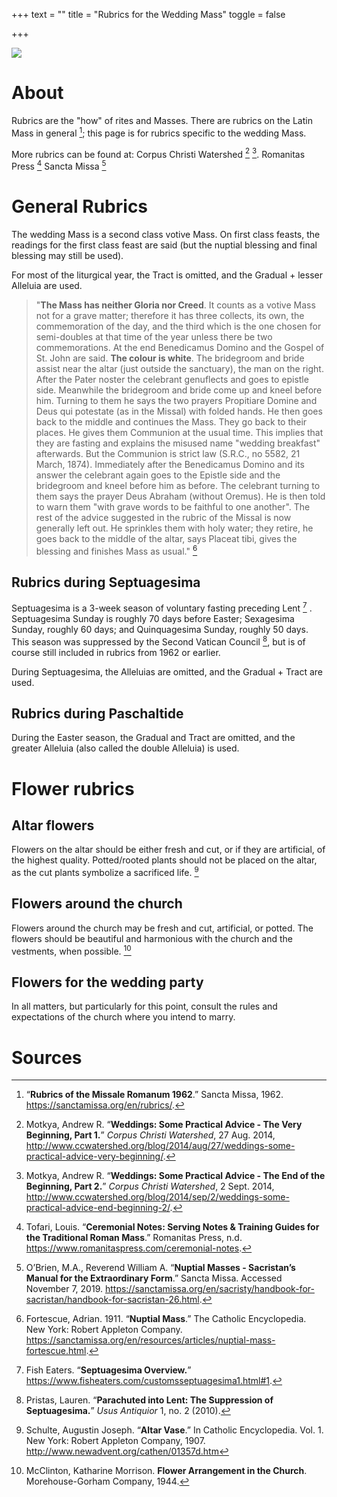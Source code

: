 +++
text = ""
title = "Rubrics for the Wedding Mass"
toggle = false

+++

![](/uploads/08740016-min.JPG)

# About

Rubrics are the "how" of rites and Masses. There are rubrics on the Latin Mass in general [^1]; this page is for rubrics specific to the wedding Mass.

More rubrics can be found at:
Corpus Christi Watershed [^2] [^3]. 
Romanitas Press [^4]
Sancta Missa [^5] 

# General Rubrics

The wedding Mass is a second class votive Mass. On first class feasts, the readings for the first class feast are said (but the nuptial blessing and final blessing may still be used).

For most of the liturgical year, the Tract is omitted, and the Gradual + lesser Alleluia are used. 

> "**The Mass has neither Gloria nor Creed**. It counts as a votive Mass not for a grave matter; therefore it has three collects, its own, the commemoration of the day, and the third which is the one chosen for semi-doubles at that time of the year unless there be two commemorations. At the end Benedicamus Domino and the Gospel of St. John are said. **The colour is white**. The bridegroom and bride assist near the altar (just outside the sanctuary), the man on the right. After the Pater noster the celebrant genuflects and goes to epistle side. Meanwhile the bridegroom and bride come up and kneel before him. Turning to them he says the two prayers Propitiare Domine and Deus qui potestate (as in the Missal) with folded hands. He then goes back to the middle and continues the Mass. They go back to their places. He gives them Communion at the usual time. This implies that they are fasting and explains the misused name "wedding breakfast" afterwards. But the Communion is strict law (S.R.C., no 5582, 21 March, 1874). Immediately after the Benedicamus Domino and its answer the celebrant again goes to the Epistle side and the bridegroom and kneel before him as before. The celebrant turning to them says the prayer Deus Abraham (without Oremus). He is then told to warn them "with grave words to be faithful to one another". The rest of the advice suggested in the rubric of the Missal is now generally left out. He sprinkles them with holy water; they retire, he goes back to the middle of the altar, says Placeat tibi, gives the blessing and finishes Mass as usual." [^6]

## Rubrics during Septuagesima

Septuagesima is a 3-week season of voluntary fasting preceding Lent [^7] . Septuagesima Sunday is roughly 70 days before Easter; Sexagesima Sunday, roughly 60 days; and Quinquagesima Sunday, roughly 50 days. This season was suppressed by the Second Vatican Council [^8], but is of course still included in rubrics from 1962 or earlier. 

During Septuagesima, the Alleluias are omitted, and the Gradual + Tract are used.

## Rubrics during Paschaltide 

During the Easter season, the Gradual and Tract are omitted, and the greater Alleluia (also called the double Alleluia) is used.

# Flower rubrics 

## Altar flowers 

Flowers on the altar should be either fresh and cut, or if they are artificial, of the highest quality. Potted/rooted plants should not be placed on the altar, as the cut plants symbolize a sacrificed life. [^9]

## Flowers around the church

Flowers around the church may be fresh and cut, artificial, or potted. The flowers should be beautiful and harmonious with the church and the vestments, when possible. [^10] 

## Flowers for the wedding party 

In all matters, but particularly for this point, consult the rules and expectations of the church where you intend to marry. 

# Sources

[^1]: “**Rubrics of the Missale Romanum 1962**.” Sancta Missa, 1962. https://sanctamissa.org/en/rubrics/.

[^2]: Motkya, Andrew R. “**Weddings: Some Practical Advice - The Very Beginning, Part 1.**” _Corpus Christi Watershed_, 27 Aug. 2014, http://www.ccwatershed.org/blog/2014/aug/27/weddings-some-practical-advice-very-beginning/.

[^3]: Motkya, Andrew R. “**Weddings: Some Practical Advice - The End of the Beginning, Part 2.**” _Corpus Christi Watershed_, 2 Sept. 2014, http://www.ccwatershed.org/blog/2014/sep/2/weddings-some-practical-advice-end-beginning-2/.

[^4]: Tofari, Louis. “**Ceremonial Notes: Serving Notes & Training Guides for the Traditional Roman Mass**.” Romanitas Press, n.d. https://www.romanitaspress.com/ceremonial-notes.

[^5]: O’Brien, M.A., Reverend William A. “**Nuptial Masses - Sacristan’s Manual for the Extraordinary Form**.” Sancta Missa. Accessed November 7, 2019. https://sanctamissa.org/en/sacristy/handbook-for-sacristan/handbook-for-sacristan-26.html.

[^6]: Fortescue, Adrian. 1911. “**Nuptial Mass**.” The Catholic Encyclopedia. New York: Robert Appleton Company. https://sanctamissa.org/en/resources/articles/nuptial-mass-fortescue.html.

[^7]: Fish Eaters. “**Septuagesima Overview.**” https://www.fisheaters.com/customsseptuagesima1.html#1.

[^8]: Pristas, Lauren. “**Parachuted into Lent: The Suppression of Septuagesima.**” _Usus Antiquior_ 1, no. 2 (2010).

[^9]: Schulte, Augustin Joseph. “**Altar Vase**.” In Catholic Encyclopedia. Vol. 1. New York: Robert Appleton Company, 1907. http://www.newadvent.org/cathen/01357d.htm

[^10]: McClinton, Katharine Morrison. **Flower Arrangement in the Church**. Morehouse-Gorham Company, 1944.


